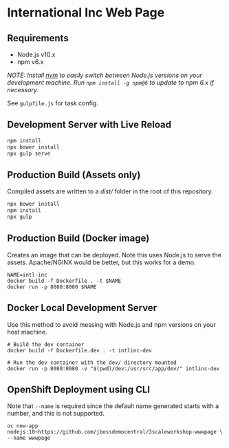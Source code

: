 # International Inc Web Page

## Requirements 

* Node.js v10.x
* npm v6.x

*NOTE: Install [nvm](https://github.com/nvm-sh/nvm) to easily switch between Node.js versions on your development machine. Run `npm install -g npm@6` to update to npm 6.x if necessary.*

See `gulpfile.js` for task config.

## Development Server with Live Reload

```bash
npm install
npx bower install
npx gulp serve
```

## Production Build (Assets only)

Compiled assets are written to a *dist/* folder in the root of this repository.

```bash
npx bower install
npm install
npx gulp
```

## Production Build (Docker image)

Creates an image that can be deployed. Note this uses Node.js to serve the assets. Apache/NGINX would be better, but this works for a demo.

```
NAME=intl-inc
docker build -f Dockerfile . -t $NAME
docker run -p 8080:8080 $NAME
```

## Docker Local Development Server

Use this method to avoid messing with Node.js and npm versions on your host machine.

```
# Build the dev container
docker build -f Dockerfile.dev . -t intlinc-dev

# Run the dev container with the dev/ directory mounted
docker run -p 8080:8080 -v "$(pwd)/dev:/usr/src/app/dev/" intlinc-dev
```

## OpenShift Deployment using CLI

Note that `--name` is required since the default name generated starts with a number, and this is not supported.

```
oc new-app nodejs:10~https://github.com/jbossdemocentral/3scaleworkshop-wwwpage \
--name wwwpage
```